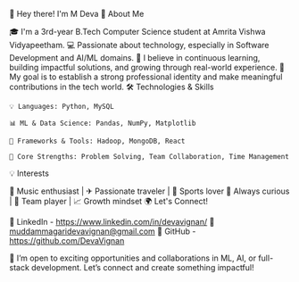 👋 Hey there! I'm M Deva
🚀 About Me

🎓 I'm a 3rd-year B.Tech Computer Science student at Amrita Vishwa Vidyapeetham.
💻 Passionate about technology, especially in Software Development and AI/ML domains.
🌱 I believe in continuous learning, building impactful solutions, and growing through real-world experience.
🌟 My goal is to establish a strong professional identity and make meaningful contributions in the tech world.
🛠 Technologies & Skills

    💡 Languages: Python, MySQL

    📊 ML & Data Science: Pandas, NumPy, Matplotlib

    🔧 Frameworks & Tools: Hadoop, MongoDB, React

    🎯 Core Strengths: Problem Solving, Team Collaboration, Time Management

💡 Interests

🎵 Music enthusiast | ✈ Passionate traveler | 🏏 Sports lover
🧠 Always curious | 🤝 Team player | 📈 Growth mindset
🌍 Let's Connect!

💼 LinkedIn - https://www.linkedin.com/in/devavignan/
📧 muddammagaridevavignan@gmail.com
🚀 GitHub - https://github.com/DevaVignan

💙 I’m open to exciting opportunities and collaborations in ML, AI, or full-stack development. Let’s connect and create something impactful!

